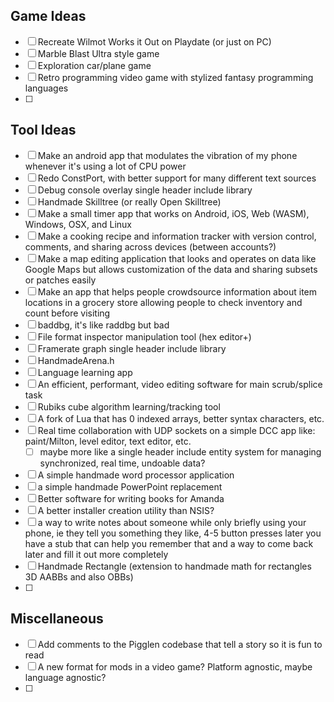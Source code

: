 ## Game Ideas
- [ ] Recreate Wilmot Works it Out on Playdate (or just on PC)
- [ ] Marble Blast Ultra style game
- [ ] Exploration car/plane game
- [ ] Retro programming video game with stylized fantasy programming languages
- [ ] 
## Tool Ideas
- [ ] Make an android app that modulates the vibration of my phone whenever it's using a lot of CPU power
- [ ] Redo ConstPort, with better support for many different text sources
- [ ] Debug console overlay single header include library
- [ ] Handmade Skilltree (or really Open Skilltree)
- [ ] Make a small timer app that works on Android, iOS, Web (WASM), Windows, OSX, and Linux
- [ ] Make a cooking recipe and information tracker with version control, comments, and sharing across devices (between accounts?)
- [ ] Make a map editing application that looks and operates on data like Google Maps but allows customization of the data and sharing subsets or patches easily
- [ ] Make an app that helps people crowdsource information about item locations in a grocery store allowing people to check inventory and count before visiting
- [ ] baddbg, it's like raddbg but bad
- [ ] File format inspector manipulation tool (hex editor+)
- [ ] Framerate graph single header include library
- [ ] HandmadeArena.h
- [ ] Language learning app
- [ ] An efficient, performant, video editing software for main scrub/splice task
- [ ] Rubiks cube algorithm learning/tracking tool
- [ ] A fork of Lua that has 0 indexed arrays, better syntax characters, etc.
- [ ] Real time collaboration with UDP sockets on a simple DCC app like: paint/Milton, level editor, text editor, etc.
	- [ ] maybe more like a single header include entity system for managing synchronized, real time, undoable data?
- [ ] A simple handmade word processor application
- [ ] a simple handmade PowerPoint replacement
- [ ] Better software for writing books for Amanda
- [ ] A better installer creation utility than NSIS?
- [ ] a way to write notes about someone while only briefly using your phone, ie they tell you something they like, 4-5 button presses later you have a stub that can help you remember that and a way to come back later and fill it out more completely
- [ ] Handmade Rectangle (extension to handmade math for rectangles 3D AABBs and also OBBs)
- [ ] 
## Miscellaneous
- [ ] Add comments to the Pigglen codebase that tell a story so it is fun to read
- [ ] A new format for mods in a video game? Platform agnostic, maybe language agnostic?
- [ ] 